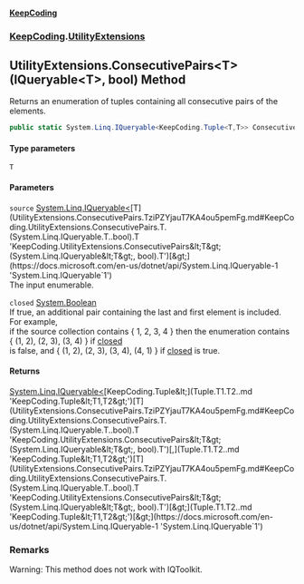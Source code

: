 #### [KeepCoding](index.md 'index')
### [KeepCoding](KeepCoding.md 'KeepCoding').[UtilityExtensions](UtilityExtensions.md 'KeepCoding.UtilityExtensions')
## UtilityExtensions.ConsecutivePairs&lt;T&gt;(IQueryable&lt;T&gt;, bool) Method
Returns an enumeration of tuples containing all consecutive pairs of the elements.  
```csharp
public static System.Linq.IQueryable<KeepCoding.Tuple<T,T>> ConsecutivePairs<T>(this System.Linq.IQueryable<T> source, bool closed);
```
#### Type parameters
<a name='KeepCoding.UtilityExtensions.ConsecutivePairs.T.(System.Linq.IQueryable.T..bool).T'></a>
`T`  
  
#### Parameters
<a name='KeepCoding.UtilityExtensions.ConsecutivePairs.T.(System.Linq.IQueryable.T..bool).source'></a>
`source` [System.Linq.IQueryable&lt;](https://docs.microsoft.com/en-us/dotnet/api/System.Linq.IQueryable-1 'System.Linq.IQueryable`1')[T](UtilityExtensions.ConsecutivePairs.TziPZYjauT7KA4ou5pemFg.md#KeepCoding.UtilityExtensions.ConsecutivePairs.T.(System.Linq.IQueryable.T..bool).T 'KeepCoding.UtilityExtensions.ConsecutivePairs&lt;T&gt;(System.Linq.IQueryable&lt;T&gt;, bool).T')[&gt;](https://docs.microsoft.com/en-us/dotnet/api/System.Linq.IQueryable-1 'System.Linq.IQueryable`1')  
The input enumerable.
  
<a name='KeepCoding.UtilityExtensions.ConsecutivePairs.T.(System.Linq.IQueryable.T..bool).closed'></a>
`closed` [System.Boolean](https://docs.microsoft.com/en-us/dotnet/api/System.Boolean 'System.Boolean')  
If true, an additional pair containing the last and first element is included. For example,  
            if the source collection contains { 1, 2, 3, 4 } then the enumeration contains { (1, 2), (2, 3), (3, 4) } if [closed](UtilityExtensions.ConsecutivePairs.TziPZYjauT7KA4ou5pemFg.md#KeepCoding.UtilityExtensions.ConsecutivePairs.T.(System.Linq.IQueryable.T..bool).closed 'KeepCoding.UtilityExtensions.ConsecutivePairs&lt;T&gt;(System.Linq.IQueryable&lt;T&gt;, bool).closed')  
            is false, and { (1, 2), (2, 3), (3, 4), (4, 1) } if [closed](UtilityExtensions.ConsecutivePairs.TziPZYjauT7KA4ou5pemFg.md#KeepCoding.UtilityExtensions.ConsecutivePairs.T.(System.Linq.IQueryable.T..bool).closed 'KeepCoding.UtilityExtensions.ConsecutivePairs&lt;T&gt;(System.Linq.IQueryable&lt;T&gt;, bool).closed') is true.
  
#### Returns
[System.Linq.IQueryable&lt;](https://docs.microsoft.com/en-us/dotnet/api/System.Linq.IQueryable-1 'System.Linq.IQueryable`1')[KeepCoding.Tuple&lt;](Tuple.T1.T2..md 'KeepCoding.Tuple&lt;T1,T2&gt;')[T](UtilityExtensions.ConsecutivePairs.TziPZYjauT7KA4ou5pemFg.md#KeepCoding.UtilityExtensions.ConsecutivePairs.T.(System.Linq.IQueryable.T..bool).T 'KeepCoding.UtilityExtensions.ConsecutivePairs&lt;T&gt;(System.Linq.IQueryable&lt;T&gt;, bool).T')[,](Tuple.T1.T2..md 'KeepCoding.Tuple&lt;T1,T2&gt;')[T](UtilityExtensions.ConsecutivePairs.TziPZYjauT7KA4ou5pemFg.md#KeepCoding.UtilityExtensions.ConsecutivePairs.T.(System.Linq.IQueryable.T..bool).T 'KeepCoding.UtilityExtensions.ConsecutivePairs&lt;T&gt;(System.Linq.IQueryable&lt;T&gt;, bool).T')[&gt;](Tuple.T1.T2..md 'KeepCoding.Tuple&lt;T1,T2&gt;')[&gt;](https://docs.microsoft.com/en-us/dotnet/api/System.Linq.IQueryable-1 'System.Linq.IQueryable`1')  
### Remarks
Warning: This method does not work with IQToolkit.

